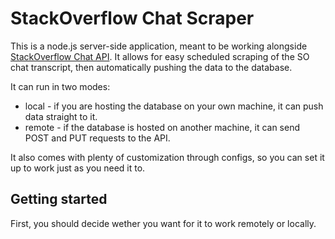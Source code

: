 # StackOverflow Chat Scraper

This is a node.js server-side application, meant to be working alongside [StackOverflow Chat API](https://github.com/Kamilczak020/StackOverflow-Chat-API).
It allows for easy scheduled scraping of the SO chat transcript, then automatically pushing the data to the database.

It can run in two modes:
* local - if you are hosting the database on your own machine, it can push data straight to it.
* remote - if the database is hosted on another machine, it can send POST and PUT requests to the API. 

It also comes with plenty of customization through configs, so you can set it up to work just as you need it to.

## Getting started

First, you should decide wether you want for it to work remotely or locally. 